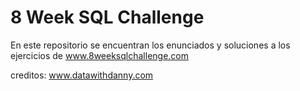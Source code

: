 # 8 Week SQL Challenge

En este repositorio se encuentran los enunciados y soluciones a los ejercicios de www.8weeksqlchallenge.com

creditos: www.datawithdanny.com
